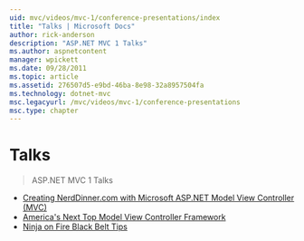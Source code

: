 ```yaml
---
uid: mvc/videos/mvc-1/conference-presentations/index
title: "Talks | Microsoft Docs"
author: rick-anderson
description: "ASP.NET MVC 1 Talks"
ms.author: aspnetcontent
manager: wpickett
ms.date: 09/28/2011
ms.topic: article
ms.assetid: 276507d5-e9bd-46ba-8e98-32a8957504fa
ms.technology: dotnet-mvc
msc.legacyurl: /mvc/videos/mvc-1/conference-presentations
msc.type: chapter
---
```

Talks
====================
> ASP.NET MVC 1 Talks


- [Creating NerdDinner.com with Microsoft ASP.NET Model View Controller (MVC)](creating-nerddinnercom-with-microsoft-aspnet-model-view-controller-mvc.md)
- [America's Next Top Model View Controller Framework](americas-next-top-model-view-controller-framework.md)
- [Ninja on Fire Black Belt Tips](ninja-on-fire-black-belt-tips.md)
